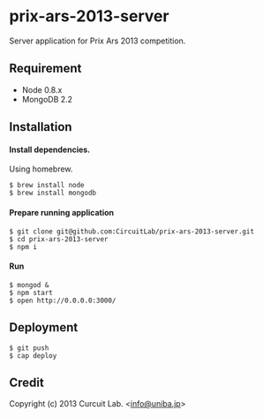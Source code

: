 
# prix-ars-2013-server

Server application for Prix Ars 2013 competition.

## Requirement

* Node 0.8.x
* MongoDB 2.2

## Installation

#### Install dependencies.

Using homebrew.

    $ brew install node
    $ brew install mongodb

#### Prepare running application

    $ git clone git@github.com:CircuitLab/prix-ars-2013-server.git
    $ cd prix-ars-2013-server
    $ npm i

#### Run
    
    $ mongod &
    $ npm start
    $ open http://0.0.0.0:3000/

    
## Deployment

    $ git push
    $ cap deploy

## Credit

Copyright (c) 2013 Curcuit Lab. &lt;info@uniba.jp&gt;